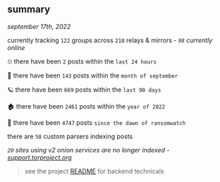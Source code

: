 
## summary
_september 17th, 2022_

currently tracking `122` groups across `218` relays & mirrors - _`98` currently online_

⏲ there have been `2` posts within the `last 24 hours`

🦈 there have been `143` posts within the `month of september`

🪐 there have been `669` posts within the `last 90 days`

🏚 there have been `2461` posts within the `year of 2022`

🦕 there have been `4747` posts `since the dawn of ransomwatch`

there are `58` custom parsers indexing posts

_`20` sites using v2 onion services are no longer indexed - [support.torproject.org](https://support.torproject.org/onionservices/v2-deprecation/)_

> see the project [README](https://github.com/joshhighet/ransomwatch#ransomwatch--) for backend technicals
